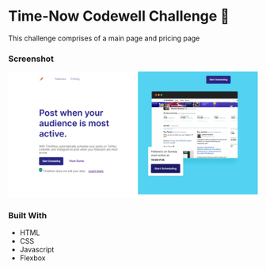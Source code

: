 
#   Time-Now Codewell Challenge 👋

This challenge comprises of a main page and pricing page

### Screenshot
![](Assets/Time-now.png)


### Built With

- HTML
- CSS
- Javascript
- Flexbox



